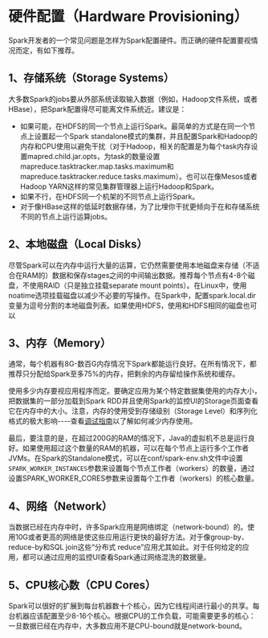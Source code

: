 # 硬件配置（Hardware Provisioning）

Spark开发者的一个常见问题是怎样为Spark配置硬件。而正确的硬件配置要视情况而定，有如下推荐。

## 1、存储系统（Storage Systems）

大多数Spark的jobs要从外部系统读取输入数据（例如，Hadoop文件系统，或者HBase），把Spark配置得尽可能离文件系统近。建议是：

* 如果可能，在HDFS的同一个节点上运行Spark。最简单的方式是在同一个节点上设置起一个Spark standalone模式的集群，并且配置Spark和Hadoop的内存和CPU使用以避免干扰（对于Hadoop，相关的配置是为每个task内存设置mapred.child.jar.opts，为task的数量设置mapreduce.tasktracker.map.tasks.maximum和mapreduce.tasktracker.reduce.tasks.maximum）。也可以在像Mesos或者Hadoop YARN这样的常见集群管理器上运行Hadoop和Spark。
* 如果不行，在HDFS同一个机架的不同节点上运行Spark。
* 对于像HBase这样的低延时数据存储，为了比埋你干扰更倾向于在和存储系统不同的节点上运行运算jobs。

## 2、本地磁盘（Local Disks）

尽管Spark可以在内存中运行大量的运算，它仍然需要使用本地磁盘来存储（不适合在RAM的）数据和保存stages之间的中间输出数据。推荐每个节点有4-8个磁盘，不使用RAID（只是独立挂载separate mount points）。在Linux中，使用noatime选项挂载磁盘以减少不必要的写操作。在Spark中，配置spark.local.dir变量为逗号分割的本地磁盘列表。如果使用HDFS，使用和HDFS相同的磁盘也可以

## 3、内存（Memory）

通常，每个机器有8G-数百G内存情况下Spark都能运行良好。在所有情况下，都推荐只分配给Spark至多75%的内存，把剩余的内存留给操作系统和缓存。

使用多少内存要视应用程序而定。要确定应用为某个特定数据集使用的内存大小，把数据集的一部分加载到Spark RDD并且使用Spark的监控UI的Storage页面查看它在内存中的大小。注意，内存的使用受到存储级别（Storage Level）和序列化格式的极大影响----查看[调试指南](http://spark.apache.org/docs/2.2.0/tuning.html)以了解如何减少内存使用。

最后，要注意的是，在超过200G的RAM的情况下，Java的虚拟机不总是运行良好。如果使用超过这个数量的RAM的机器，可以在每个节点上运行多个工作者JVMs。在Spark的Standalone模式，可以在conf/spark-env.sh文件中设置`SPARK_WORKER_INSTANCES`参数来设置每个节点工作者（workers）的数量，通过设置SPARK\_WORKER\_CORES参数来设置每个工作者（workers）的核心数量。

## 4、网络（Network）

当数据已经在内存中时，许多Spark应用是网络绑定（network-bound）的。使用10G或者更高的网络是使这些应用运行更快的最好方法。对于像group-by、reduce-by和SQL join这些“分布式 reduce”应用尤其如此。对于任何给定的应用，都可以通过应用的监控UI查看Spark通过网络混洗的数据量。

## 5、CPU核心数（CPU Cores）

Spark可以很好的扩展到每台机器数十个核心，因为它线程间进行最小的共享。每台机器应该配置至少8-16个核心。根据CPU的工作负载，可能需要更多的核心：一旦数据已经在内存中，大多数应用不是CPU-bound就是network-bound。

